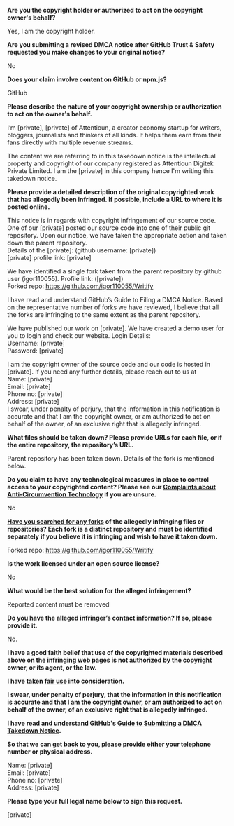 **Are you the copyright holder or authorized to act on the copyright owner's behalf?**

Yes, I am the copyright holder.

**Are you submitting a revised DMCA notice after GitHub Trust & Safety requested you make changes to your original notice?**

No

**Does your claim involve content on GitHub or npm.js?**

GitHub

**Please describe the nature of your copyright ownership or authorization to act on the owner's behalf.**

I’m [private], [private] of Attentioun, a creator economy startup for writers, bloggers, journalists and thinkers of all kinds. It helps them earn from their fans directly with multiple revenue streams.

The content we are referring to in this takedown notice is the intellectual property and copyright of our company registered as Attentioun Digitek Private Limited. I am the [private] in this company hence I'm writing this takedown notice.

**Please provide a detailed description of the original copyrighted work that has allegedly been infringed. If possible, include a URL to where it is posted online.**

This notice is in regards with copyright infringement of our source code. One of our [private] posted our source code into one of their public git repository. Upon our notice, we have taken the appropriate action and taken down the parent repository.  
Details of the [private]: (github username: [private])  
[private] profile link: [private]

We have identified a single fork taken from the parent repository by github user (igor110055). Profile link: ([private])  
Forked repo: https://github.com/igor110055/Writify

I have read and understand GitHub’s Guide to Filing a DMCA Notice. Based on the representative number of forks we have reviewed, I believe that all the forks are infringing to the same extent as the parent repository.

We have published our work on [private]. We have created a demo user for you to login and check our website.
Login Details:  
Username: [private]  
Password: [private]

I am the copyright owner of the source code and our code is hosted in [private]. If you need any further details, please reach out to us at  
Name: [private]  
Email: [private]  
Phone no: [private]  
Address: [private]  
I swear, under penalty of perjury, that the information in this notification is accurate and that I am the copyright owner, or am authorized to act on behalf of the owner, of an exclusive right that is allegedly infringed.

**What files should be taken down? Please provide URLs for each file, or if the entire repository, the repository’s URL.**

Parent repository has been taken down. Details of the fork is mentioned below.

**Do you claim to have any technological measures in place to control access to your copyrighted content? Please see our <a href="https://docs.github.com/articles/guide-to-submitting-a-dmca-takedown-notice#complaints-about-anti-circumvention-technology">Complaints about Anti-Circumvention Technology</a> if you are unsure.**

No

**<a href="https://docs.github.com/articles/dmca-takedown-policy#b-what-about-forks-or-whats-a-fork">Have you searched for any forks</a> of the allegedly infringing files or repositories? Each fork is a distinct repository and must be identified separately if you believe it is infringing and wish to have it taken down.**

Forked repo: https://github.com/igor110055/Writify

**Is the work licensed under an open source license?**

No

**What would be the best solution for the alleged infringement?**

Reported content must be removed

**Do you have the alleged infringer’s contact information? If so, please provide it.**

No.

**I have a good faith belief that use of the copyrighted materials described above on the infringing web pages is not authorized by the copyright owner, or its agent, or the law.**

**I have taken <a href="https://www.lumendatabase.org/topics/22">fair use</a> into consideration.**

**I swear, under penalty of perjury, that the information in this notification is accurate and that I am the copyright owner, or am authorized to act on behalf of the owner, of an exclusive right that is allegedly infringed.**

**I have read and understand GitHub's <a href="https://docs.github.com/articles/guide-to-submitting-a-dmca-takedown-notice/">Guide to Submitting a DMCA Takedown Notice</a>.**

**So that we can get back to you, please provide either your telephone number or physical address.**

Name: [private]  
Email: [private]  
Phone no: [private]  
Address: [private]  

**Please type your full legal name below to sign this request.**

[private]  

